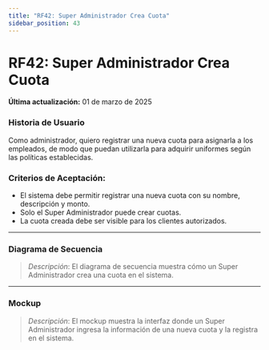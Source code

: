 ```yaml
---
title: "RF42: Super Administrador Crea Cuota"  
sidebar_position: 43
---
```


# RF42: Super Administrador Crea Cuota

**Última actualización:** 01 de marzo de 2025

### Historia de Usuario

Como administrador, quiero registrar una nueva cuota para asignarla a los empleados, de modo que puedan utilizarla para adquirir uniformes según las políticas establecidas.

### Criterios de Aceptación:

- El sistema debe permitir registrar una nueva cuota con su nombre, descripción y monto.
- Solo el Super Administrador puede crear cuotas.
- La cuota creada debe ser visible para los clientes autorizados.

---

### Diagrama de Secuencia

> *Descripción*: El diagrama de secuencia muestra cómo un Super Administrador crea una cuota en el sistema.

---

### Mockup

> *Descripción*: El mockup muestra la interfaz donde un Super Administrador ingresa la información de una nueva cuota y la registra en el sistema.
